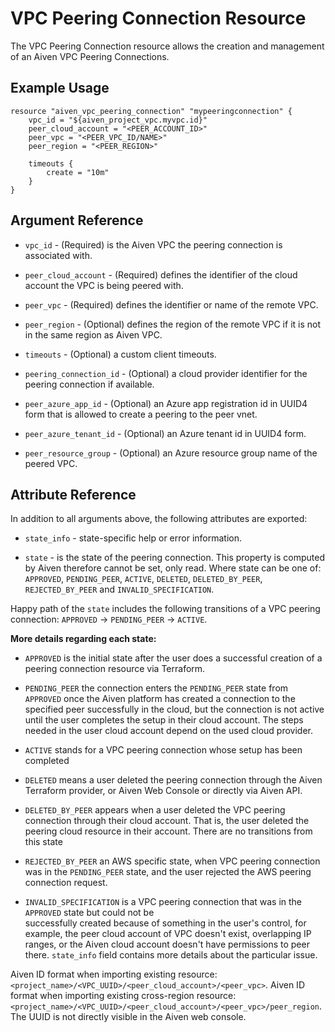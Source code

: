 # VPC Peering Connection Resource

The VPC Peering Connection resource allows the creation and management of an Aiven VPC Peering Connections.

## Example Usage

```hcl
resource "aiven_vpc_peering_connection" "mypeeringconnection" {
    vpc_id = "${aiven_project_vpc.myvpc.id}"
    peer_cloud_account = "<PEER_ACCOUNT_ID>"
    peer_vpc = "<PEER_VPC_ID/NAME>"
    peer_region = "<PEER_REGION>"

    timeouts {
        create = "10m"
    }
}
```

## Argument Reference

* `vpc_id` - (Required) is the Aiven VPC the peering connection is associated with.

* `peer_cloud_account` - (Required) defines the identifier of the cloud account the VPC is being
peered with.

* `peer_vpc` - (Required) defines the identifier or name of the remote VPC.

* `peer_region` - (Optional) defines the region of the remote VPC if it is not in the same region as Aiven VPC.

* `timeouts` - (Optional) a custom client timeouts.

* `peering_connection_id` - (Optional) a cloud provider identifier for the peering connection if available.

* `peer_azure_app_id` - (Optional) an Azure app registration id in UUID4 form that is allowed to create a peering to the peer vnet. 

* `peer_azure_tenant_id` - (Optional) an Azure tenant id in UUID4 form.

* `peer_resource_group` - (Optional) an Azure resource group name of the peered VPC.

## Attribute Reference

In addition to all arguments above, the following attributes are exported:

* `state_info` - state-specific help or error information.

* `state` - is the state of the peering connection. This property is computed by Aiven 
therefore cannot be set, only read. Where state can be one of: `APPROVED`, 
`PENDING_PEER`, `ACTIVE`, `DELETED`, `DELETED_BY_PEER`, `REJECTED_BY_PEER` and 
`INVALID_SPECIFICATION`. 

Happy path of the `state` includes the following transitions of a VPC peering connection: 
`APPROVED` -> `PENDING_PEER` -> `ACTIVE`.

**More details regarding each state:**

- `APPROVED` is the initial state after the user does a successful creation of a 
peering connection resource via Terraform. 

- `PENDING_PEER` the connection enters the `PENDING_PEER` state from `APPROVED` once the 
Aiven platform has created a connection to the specified peer successfully in the cloud, 
but the connection is not active until the user completes the setup in their cloud account. 
The steps needed in the user cloud account depend on the used cloud provider.

- `ACTIVE` stands for a VPC peering connection whose setup has been completed

- `DELETED` means a user deleted the peering connection through the Aiven Terraform provider, 
or Aiven Web Console or directly via Aiven API.

- `DELETED_BY_PEER` appears when a user deleted the VPC peering connection through their cloud 
account. That is, the user deleted the peering cloud resource in their account. There are no 
transitions from this state

- `REJECTED_BY_PEER` an AWS specific state, when VPC peering connection was in the `PENDING_PEER` state, 
and the user rejected the AWS peering connection request.

- `INVALID_SPECIFICATION` is a VPC peering connection that was in the `APPROVED` state but could not be  
successfully created because of something in the user's control, for example, the peer cloud account of VPC 
doesn't exist, overlapping IP ranges, or the Aiven cloud account doesn't have permissions to peer 
there. `state_info` field contains more details about the particular issue.

Aiven ID format when importing existing resource: `<project_name>/<VPC_UUID>/<peer_cloud_account>/<peer_vpc>`.
Aiven ID format when importing existing cross-region resource: `<project_name>/<VPC_UUID>/<peer_cloud_account>/<peer_vpc>/peer_region`.
The UUID is not directly visible in the Aiven web console.
